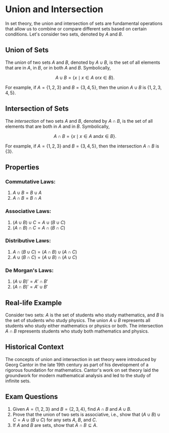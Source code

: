# Union and Intersection

In set theory, the union and intersection of sets are fundamental operations that allow us to combine or compare different sets based on certain conditions. Let's consider two sets, denoted by $A$ and $B$.

## Union of Sets

The *union* of two sets $A$ and $B$, denoted by $A\cup B$, is the set of all elements that are in $A$, in $B$, or in both $A$ and $B$. Symbolically,

$$ A\cup B=\{x\mid x\in A\text{ or} x\in B\}.$$

For example, if $A=\{1, 2, 3\}$ and $B=\{3, 4, 5\}$, then the union $A\cup B$ is $\{1, 2, 3, 4, 5\}$.

## Intersection of Sets

The *intersection* of two sets $A$ and $B$, denoted by $A\cap B$, is the set of all elements that are both in $A$ and in $B$. Symbolically,

$$ A\cap B=\{x\mid x\in A\text{ and} x\in B\}.$$

For example, if $A=\{1, 2, 3\}$ and $B=\{3, 4, 5\}$, then the intersection $A\cap B$ is $\{3\}$.

## Properties

### Commutative Laws:

1. $A\cup B= B\cup A$
2. $A\cap B= B\cap A$

### Associative Laws:

1. $(A\cup B)\cup C= A\cup(B\cup C)$
2. $(A\cap B)\cap C= A\cap(B\cap C)$

### Distributive Laws:

1. $A\cap(B\cup C)=(A\cap B)\cup(A\cap C)$
2. $A\cup(B\cap C)=(A\cup B)\cap(A\cup C)$

### De Morgan's Laws:

1. $(A\cup B)'= A'\cap B'$
2. $(A\cap B)'= A'\cup B'$

## Real-life Example

Consider two sets: $A$ is the set of students who study mathematics, and $B$ is the set of students who study physics. The union $A\cup B$ represents all students who study either mathematics or physics or both. The intersection $A\cap B$ represents students who study both mathematics and physics.

## Historical Context

The concepts of union and intersection in set theory were introduced by Georg Cantor in the late 19th century as part of his development of a rigorous foundation for mathematics. Cantor's work on set theory laid the groundwork for modern mathematical analysis and led to the study of infinite sets.

## Exam Questions

1. Given $A=\{1, 2, 3\}$ and $B=\{2, 3, 4\}$, find $A\cap B$ and $A\cup B$.
2. Prove that the union of two sets is associative, i.e., show that $(A\cup B)\cup C= A\cup(B\cup C)$ for any sets $A$, $B$, and $C$.
3. If $A$ and $B$ are sets, show that $A\cap B\subseteq A$.